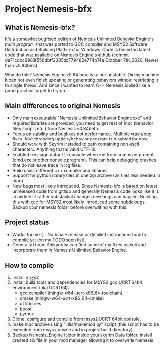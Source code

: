 # Project Nemesis-bfx

## What is Nemesis-bfx?

It's a somewhat bugfixed edition of [Nemesis Unlimited Behavior Engine's](https://github.com/ShikyoKira/Project-New-Reign---Nemesis-Main) *main program*, that was ported to GCC compiler and MSYS2 Software Distribution and Building Platform for Windows.
Code is based on latest code that was available on Nemesis Engine's github (commit de71cdcc9988f556dbff2385dc779482e774b74a October 7th, 2020. Newer than v0.84beta).

Why do this?
Nemesis Engine v0.84 beta is rather unstable. On my machine it can not even finish updating or generating behaviors without restricting it to single thread. And since i wanted to learn C++ Nemesis looked like a good practice target to try on.

## Main differences to original Nemesis
- Only main executable "Nemesis Unlimited Behavior Engine.exe" and required libraries are provided, you need to get rest of mod (behavior files scripts etc.) from Nemesis v0.84beta.
- Focus on stability and bugfixes not performance. Multiple crash/bug fixes. Multithreading update/behavior generate is disabled for now.
- Should work with Skyrim installed to path containing non-ascii characters. Anything that is valid UTF-16.
- Enabled message output to console when run from command prompt (cmd.exe or other console program). This can help debugging crashes that do not leave trace in log files.
- Build using different c++ compiler and libraries.
- Support for python library files in one zip archive (2k files less needed in mod)
- New bugs most likely introduced. Since Nemesis-bfx is based on latest unreleased code from github and generally Nemesis code looks like it is in middle of rather substantial changes new bugs can happen. Building this with gcc for MSYS2 most likely introduced some subtle bugs. Backup your nemesis folder before overwriting with this.

## Project status

- Works for me :) . No binary release or detailed instructions how to compile yet (on my TODO soon list).
- Generally i hope ShikyoKira can find some of my fixes usefull and incorporate them in Nemesis Unlimited Behavior Engine.

## How to compile
1) Install [msys2](https://www.msys2.org/)
2) Install build tools and dependencies for MSYS2 gcc UCRT 64bit environment (aka UCRT64):
   - gcc compiler (mingw-w64-ucrt-x86_64-toolchain)
   - cmake (mingw-w64-ucrt-x86_64-cmake)
   - qt libraries
   - boost
   - python
3) Clone, configure and compile from msys2 UCRT 64bit console.
4) make mod archive using "utils/makemod.py" script (this script has to be executed from msys console and in project build directory).
5) Backup Nemesis_Engine folder inside your skyrim Data folder. Install created zip file in your mod manager allowing it to overwrite Nemesis
